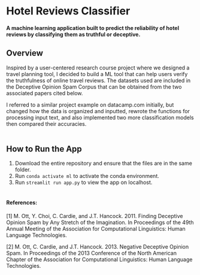 # Hotel Reviews Classifier
#### A machine learning application built to predict the reliability of hotel reviews by classifying them as truthful or deceptive.

## Overview
Inspired by a user-centered research course project where we designed a travel planning tool, I decided to build a ML tool that can help users verify the truthfulness of online travel reviews. The datasets used are included in the Deceptive Opinion Spam Corpus that can be obtained from the two associated papers cited below.

I referred to a similar project example on datacamp.com initially, but changed how the data is organized and inputted, rewrote the functions for processing  input text, and also implemented two more classification models then compared their accuracies. 
<br><br>
## How to Run the App
1. Download the entire repository and ensure that the files are in the same folder.
2. Run `conda activate ml` to activate the conda environment.
3. Run `streamlit run app.py` to view the app on localhost.
<br><br>
#### References:<br>
[1] M. Ott, Y. Choi, C. Cardie, and J.T. Hancock. 2011. Finding Deceptive Opinion Spam by Any Stretch of the Imagination. In Proceedings of the 49th Annual Meeting of the Association for Computational Linguistics: Human Language Technologies.

[2] M. Ott, C. Cardie, and J.T. Hancock. 2013. Negative Deceptive Opinion Spam. In Proceedings of the 2013 Conference of the North American Chapter of the Association for Computational Linguistics: Human Language Technologies.

